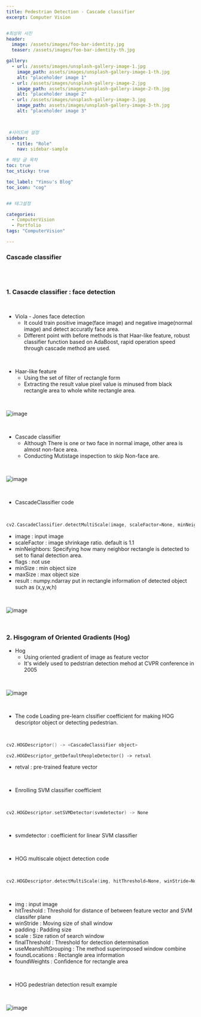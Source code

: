 ```yaml
---
title: Pedestrian Detection - Cascade classifier
excerpt: Computer Vision


#최상위 사진
header:
  image: /assets/images/foo-bar-identity.jpg
  teaser: /assets/images/foo-bar-identity-th.jpg

gallery:
  - url: /assets/images/unsplash-gallery-image-1.jpg
    image_path: assets/images/unsplash-gallery-image-1-th.jpg
    alt: "placeholder image 1"
  - url: /assets/images/unsplash-gallery-image-2.jpg
    image_path: assets/images/unsplash-gallery-image-2-th.jpg
    alt: "placeholder image 2"
  - url: /assets/images/unsplash-gallery-image-3.jpg
    image_path: assets/images/unsplash-gallery-image-3-th.jpg
    alt: "placeholder image 3"
    


 #사이드바 설정 
sidebar:
  - title: "Role"
    nav: sidebar-sample

# 해당 글 목차
toc: true
toc_sticky: true

toc_label: "Yimsu's Blog"
toc_icon: "cog"


## 테그설정

categories:
  - ComputerVision
  - Portfolio
tags: "ComputerVision"

---
```



### Cascade classifier

<br/>
<br/>

### 1. Casacde classifier : face detection

<br/>

- Viola - Jones face detection 
    - It could train positive image(face image)  and negative image(normal image) and detect accuratly face area.
    - Different point with before methods is that Haar-like feature, robust classifier function based on AdaBoost, rapid operation speed through cascade method are used.

<br/>

- Haar-like feature
    - Using the set of filter of rectangle form
    - Extracting the result value pixel value is minused from black rectangle area to whole white rectangle area.


<br/>

![image](/assets/images/computervision/20200904_1.png)

<br/>

- Cascade classifier
    - Although There is one or two face in normal image, other area is almost non-face area.
    - Conducting Mutistage inspection to skip Non-face are.


<br/>

![image](/assets/images/computervision/20200904_2.png)

<br/>


- CascadeClassifier code

<br/>

``` c
cv2.CascadeClassifier.detectMultiScale(image, scaleFactor=None, minNeighbors=None, flags=None, minSize=None, maxSize=None) -> result
```

- image : input image
- scaleFactor : image shrinkage ratio. default is 1.1
- minNeighbors: Specifying how many neighbor rectangle is detected to set to fianal detection area.
- flags : not use
- minSize : min object size
- maxSize : max object size
- result : numpy.ndarray put in rectangle information of detected object such as (x,y,w,h)


<br/>

![image](/assets/images/computervision/20200904_3.png)

<br/>

### 2. Hisgogram of Oriented Gradients (Hog)

- Hog
    - Using oriented gradient of image as feature vector
    - It's widely used to pedstrian detection mehod at CVPR conference in 2005



<br/>

![image](/assets/images/computervision/20200904_4.png)

<br/>

- The code Loading pre-learn clssifier coefficient for making HOG descriptor object or detecting pedestrian.

<br/>

``` c
cv2.HOGDescriptor() -> <CascadeClassifier object>
```
```
cv2.HOGDescriptor_getDefaultPeopleDetector() -> retval
```

- retval : pre-trained feature vector

<br/>

- Enrolling SVM classifier coefficient

<br/>

``` c
cv2.HOGDescriptor.setSVMDetector(svmdetector) -> None
```
<br/>

- svmdetector : coefficient for linear SVM classifier 

<br/>

- HOG multiscale object detection code

<br/>

``` c
cv2.HOGDescriptor.detectMultiScale(img, hitThreshold=None, winStride=None, padding=None, scale=None, finalThreshold=None, useMeanshiftGrouping=None) -> foundLocations, foundWeights
```
<br/>

- img : input image
- hitTreshold : Threshold for distance of between feature vector and SVM classifer plane
- winStride : Moving size of shall window
- padding : Padding size
- scale : Size ration of search window
- finalThreshold : Threshold for detection determination
- useMeanshiftGrouping : The method superimposed window combine
- foundLocations : Rectangle area information
- foundWeights : Confidence for rectangle area

<br/>

- HOG pedestrian detection result example



<br/>

![image](/assets/images/computervision/20200904_5.png)

<br/>
